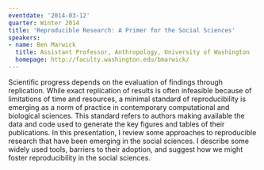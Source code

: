 ```yaml
---
eventdate: '2014-03-12'
quarter: Winter 2014
title: 'Reproducible Research: A Primer for the Social Sciences'
speakers:
- name: Ben Marwick
  title: Assistant Professor, Anthropology, University of Washington
  homepage: http://faculty.washington.edu/bmarwick/
---
```

Scientific progress depends on the evaluation of findings through replication. While exact replication of results is often infeasible because of limitations of time and resources, a minimal standard of reproducibility is emerging as a norm of practice in contemporary computational and biological sciences. This standard refers to authors making available the data and code used to generate the key figures and tables of their publications. In this presentation, I review some approaches to reproducible research that have been emerging in the social sciences. I describe some widely used tools, barriers to their adoption, and suggest how we might foster reproducibility in the social sciences.